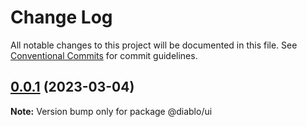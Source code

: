 # Change Log

All notable changes to this project will be documented in this file.
See [Conventional Commits](https://conventionalcommits.org) for commit guidelines.

## [0.0.1](https://github.com/samurais-app/diablo/compare/v0.0.0...v0.0.1) (2023-03-04)

**Note:** Version bump only for package @diablo/ui
